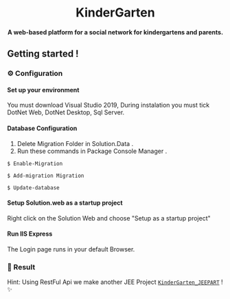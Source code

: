 <h1 align="center">
   KinderGarten
</h1>

<h4  align="center">  
  A web-based platform for a social network for kindergartens and parents.
</h4>

## Getting started !

### :gear: Configuration 

#### Set up your environment

You must download Visual Studio 2019, During instalation you must tick DotNet Web, DotNet Desktop, Sql Server.

#### Database Configuration
1. Delete Migration Folder in Solution.Data .
2. Run these commands in Package Console Manager .
```
$ Enable-Migration
```
```
$ Add-migration Migration
```
```
$ Update-database
```
#### Setup Solution.web as a startup project

Right click on the Solution Web and choose "Setup as a startup project"

#### Run IIS Express

The Login page runs in your default Browser.

### :open_book: Result
Hint: Using RestFul Api we make another JEE Project <a href="https://github.com/ihebsd/KinderGarten-JEEPart">`KinderGarten_JEEPART`</a> ! :sparkles:

